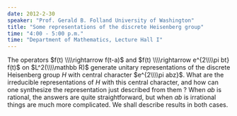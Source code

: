 ```yaml
---
date: 2012-2-30
speaker: "Prof. Gerald B. Folland University of Washington"
title: "Some representations of the discrete Heisenberg group"
time: "4:00 - 5:00 p.m." 
time: "Department of Mathematics, Lecture Hall I"
---
```

The operators $f(t) \\\\rightarrow f(t-a)$ and $f(t) \\\\rightarrow e^{2\\\\pi bt} f(t)$ on $L^2(\\\\mathbb R)$ generate unitary representations of the discrete Heisenberg group $H$ with central character $e^{2\\\\pi abz}$. What are the irreducible representations of $H$ with this central character, and how can one synthesize the representation just described from them ? When $ab$ is rational, the answers are quite straightforward, but when $ab$ is irrational things are much more complicated. We shall describe results in both cases.

